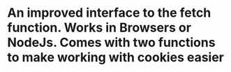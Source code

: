 # An improved interface to the fetch function. Works in Browsers or NodeJs. Comes with two functions to make working with cookies easier